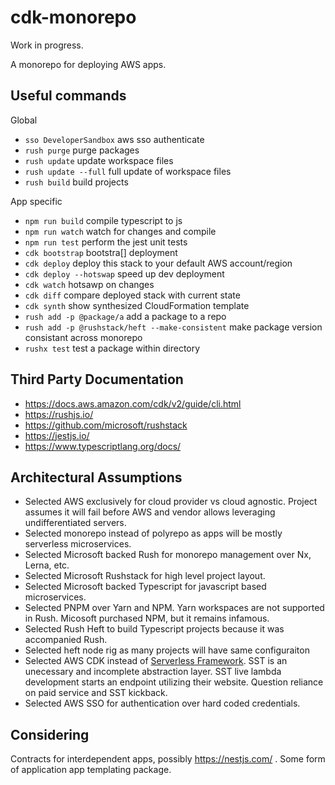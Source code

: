 # cdk-monorepo

Work in progress.

A monorepo for deploying AWS apps.
## Useful commands

Global

* `sso DeveloperSandbox` aws sso authenticate
* `rush purge` purge packages
* `rush update` update workspace files
* `rush update --full` full update of workspace files
* `rush build` build projects

App specific

* `npm run build`   compile typescript to js
* `npm run watch`   watch for changes and compile
* `npm run test`    perform the jest unit tests
* `cdk bootstrap`  bootstra[] deployment
* `cdk deploy`      deploy this stack to your default AWS account/region
* `cdk deploy --hotswap` speed up dev deployment
* `cdk watch`       hotsawp on changes
* `cdk diff`        compare deployed stack with current state
* `cdk synth`       show synthesized CloudFormation template
* `rush add -p @package/a` add a package to a repo
* `rush add -p @rushstack/heft --make-consistent` make package version consistant across monorepo
* `rushx test`      test a package within directory

## Third Party Documentation

* https://docs.aws.amazon.com/cdk/v2/guide/cli.html
* https://rushjs.io/
* https://github.com/microsoft/rushstack
* https://jestjs.io/ 
* https://www.typescriptlang.org/docs/

## Architectural Assumptions

* Selected AWS exclusively for cloud provider vs cloud agnostic. Project assumes it will fail before AWS and vendor allows leveraging undifferentiated servers.
* Selected monorepo instead of polyrepo as apps will be mostly serverless microservices.
* Selected Microsoft backed Rush for monorepo management over Nx, Lerna, etc.  
* Selected Microsoft Rushstack for high level project layout.
* Selected Microsoft backed Typescript for javascript based microservices.
* Selected PNPM over Yarn and NPM. Yarn workspaces are not supported in Rush. Micosoft purchased NPM, but it remains infamous.
* Selected Rush Heft to build Typescript projects because it was accompanied Rush.
* Selected heft node rig as many projects will have same configuraiton
* Selected AWS CDK instead of [Serverless Framework](https://github.com/serverless-stack/serverless-stack). SST is an unecessary and incomplete abstraction layer. SST live lambda development starts an endpoint utilizing their website. Question reliance on paid service and SST kickback.
* Selected AWS SSO for authentication over hard coded credentials.

## Considering

Contracts for interdependent apps, possibly https://nestjs.com/ .
Some form of application app templating package.